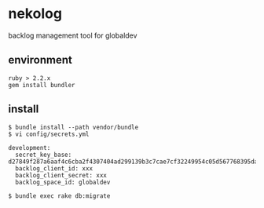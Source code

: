 # nekolog
backlog management tool for globaldev

## environment
```
ruby > 2.2.x
gem install bundler
```

## install

```
$ bundle install --path vendor/bundle
$ vi config/secrets.yml
```
```
development:
  secret_key_base: d27849f287a6aaf4c6cba2f4307404ad299139b3c7cae7cf32249954c05d567768395da1eb53297fe14cb4be837ed8565604f3133a83e49f896fac4217f3b61a
  backlog_client_id: xxx
  backlog_client_secret: xxx
  backlog_space_id: globaldev
```
```
$ bundle exec rake db:migrate
```
